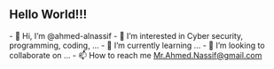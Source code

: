 <h2>Hello World!!!</h2>
- 👋 Hi, I’m @ahmed-alnassif
- 👀 I’m interested in Cyber security, programming, coding, ...
- 🌱 I’m currently learning ...
- 💞️ I’m looking to collaborate on ...
- 📫 How to reach me <a href="mailto:mr.ahmed.nassif@gmail.com">Mr.Ahmed.Nassif@gmail.com</a>

<!---
ahmed-alnassif/ahmed-alnassif is a ✨ special ✨ repository because its `README.md` (this file) appears on your GitHub profile.
You can click the Preview link to take a look at your changes.
--->
